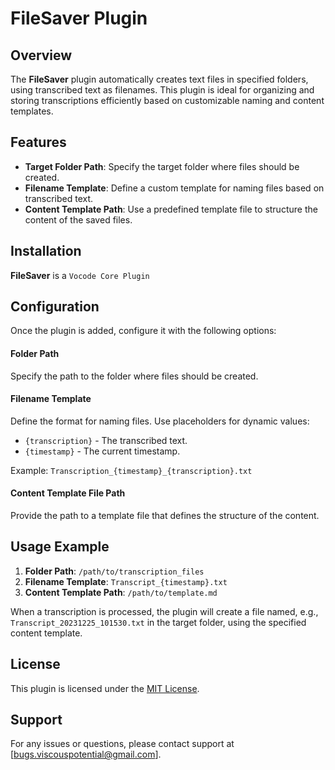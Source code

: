 # FileSaver Plugin

## Overview
The **FileSaver** plugin automatically creates text files in specified folders, using transcribed text as filenames. This plugin is ideal for organizing and storing transcriptions efficiently based on customizable naming and content templates.

## Features
- **Target Folder Path**: Specify the target folder where files should be created.
- **Filename Template**: Define a custom template for naming files based on transcribed text.
- **Content Template Path**: Use a predefined template file to structure the content of the saved files.

## Installation
**FileSaver** is a `Vocode Core Plugin`

## Configuration
Once the plugin is added, configure it with the following options:

#### Folder Path
Specify the path to the folder where files should be created.

#### Filename Template
Define the format for naming files. Use placeholders for dynamic values:
- `{transcription}` - The transcribed text.
- `{timestamp}` - The current timestamp.

Example: `Transcription_{timestamp}_{transcription}.txt`

#### Content Template File Path
Provide the path to a template file that defines the structure of the content.

## Usage Example
1. **Folder Path**: `/path/to/transcription_files`
2. **Filename Template**: `Transcript_{timestamp}.txt`
3. **Content Template Path**: `/path/to/template.md`

When a transcription is processed, the plugin will create a file named, e.g., `Transcript_20231225_101530.txt` in the target folder, using the specified content template.

## License
This plugin is licensed under the [MIT License](../../LICENSE.md).

## Support
For any issues or questions, please contact support at [bugs.viscouspotential@gmail.com].

